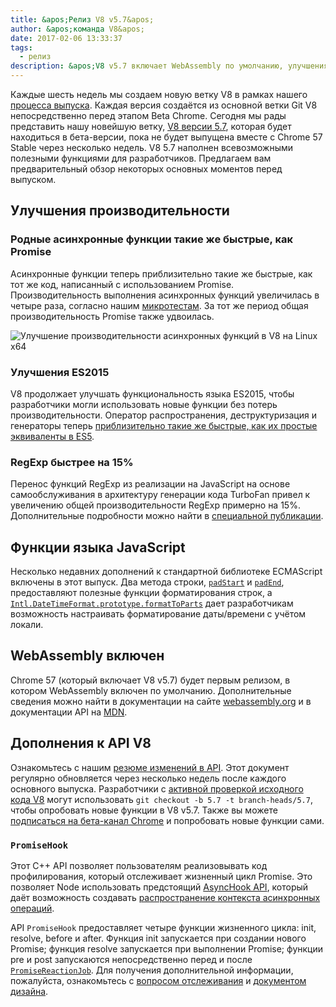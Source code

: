 ```yaml
---
title: &apos;Релиз V8 v5.7&apos;
author: &apos;команда V8&apos;
date: 2017-02-06 13:33:37
tags:
  - релиз
description: &apos;V8 v5.7 включает WebAssembly по умолчанию, улучшения производительности и расширенную поддержку функций языка ECMAScript.&apos;
---
```

Каждые шесть недель мы создаем новую ветку V8 в рамках нашего [процесса выпуска](/docs/release-process). Каждая версия создаётся из основной ветки Git V8 непосредственно перед этапом Beta Chrome. Сегодня мы рады представить нашу новейшую ветку, [V8 версии 5.7](https://chromium.googlesource.com/v8/v8.git/+log/branch-heads/5.7), которая будет находиться в бета-версии, пока не будет выпущена вместе с Chrome 57 Stable через несколько недель. V8 5.7 наполнен всевозможными полезными функциями для разработчиков. Предлагаем вам предварительный обзор некоторых основных моментов перед выпуском.

<!--truncate-->
## Улучшения производительности

### Родные асинхронные функции такие же быстрые, как Promise

Асинхронные функции теперь приблизительно такие же быстрые, как тот же код, написанный с использованием Promise. Производительность выполнения асинхронных функций увеличилась в четыре раза, согласно нашим [микротестам](https://codereview.chromium.org/2577393002). За тот же период общая производительность Promise также удвоилась.

![Улучшение производительности асинхронных функций в V8 на Linux x64](/_img/v8-release-57/async.png)

### Улучшения ES2015

V8 продолжает улучшать функциональность языка ES2015, чтобы разработчики могли использовать новые функции без потерь производительности. Оператор распространения, деструктуризация и генераторы теперь [приблизительно такие же быстрые, как их простые эквиваленты в ES5](https://fhinkel.github.io/six-speed/).

### RegExp быстрее на 15%

Перенос функций RegExp из реализации на JavaScript на основе самообслуживания в архитектуру генерации кода TurboFan привел к увеличению общей производительности RegExp примерно на 15%. Дополнительные подробности можно найти в [специальной публикации](/blog/speeding-up-regular-expressions).

## Функции языка JavaScript

Несколько недавних дополнений к стандартной библиотеке ECMAScript включены в этот выпуск. Два метода строки, [`padStart`](https://developer.mozilla.org/en-US/docs/Web/JavaScript/Reference/Global_Objects/String/padStart) и [`padEnd`](https://developer.mozilla.org/en-US/docs/Web/JavaScript/Reference/Global_Objects/String/padEnd), предоставляют полезные функции форматирования строк, а [`Intl.DateTimeFormat.prototype.formatToParts`](https://developer.mozilla.org/en-US/docs/Web/JavaScript/Reference/Global_Objects/DateTimeFormat/formatToParts) дает разработчикам возможность настраивать форматирование даты/времени с учётом локали.

## WebAssembly включен

Chrome 57 (который включает V8 v5.7) будет первым релизом, в котором WebAssembly включен по умолчанию. Дополнительные сведения можно найти в документации на сайте [webassembly.org](http://webassembly.org/) и в документации API на [MDN](https://developer.mozilla.org/en-US/docs/WebAssembly/API).

## Дополнения к API V8

Ознакомьтесь с нашим [резюме изменений в API](https://docs.google.com/document/d/1g8JFi8T_oAE_7uAri7Njtig7fKaPDfotU6huOa1alds/edit). Этот документ регулярно обновляется через несколько недель после каждого основного выпуска. Разработчики с [активной проверкой исходного кода V8](/docs/source-code#using-git) могут использовать `git checkout -b 5.7 -t branch-heads/5.7`, чтобы опробовать новые функции в V8 v5.7. Также вы можете [подписаться на бета-канал Chrome](https://www.google.com/chrome/browser/beta.html) и попробовать новые функции сами.

### `PromiseHook`

Этот C++ API позволяет пользователям реализовывать код профилирования, который отслеживает жизненный цикл Promise. Это позволяет Node использовать предстоящий [AsyncHook API](https://github.com/nodejs/node-eps/pull/18), который даёт возможность создавать [распространение контекста асинхронных операций](https://docs.google.com/document/d/1tlQ0R6wQFGqCS5KeIw0ddoLbaSYx6aU7vyXOkv-wvlM/edit#).

API `PromiseHook` предоставляет четыре функции жизненного цикла: init, resolve, before и after. Функция init запускается при создании нового Promise; функция resolve запускается при выполнении Promise; функции pre и post запускаются непосредственно перед и после [`PromiseReactionJob`](https://tc39.es/ecma262/#sec-promisereactionjob). Для получения дополнительной информации, пожалуйста, ознакомьтесь с [вопросом отслеживания](https://bugs.chromium.org/p/v8/issues/detail?id=4643) и [документом дизайна](https://docs.google.com/document/d/1rda3yKGHimKIhg5YeoAmCOtyURgsbTH_qaYR79FELlk/edit).
